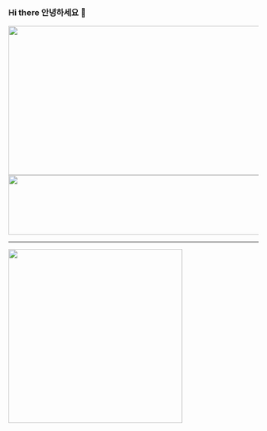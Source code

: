 <!-- introduce -->
### Hi there 안녕하세요 👋
<!-- <a href="https://github.com/jaeyumn"><img src="./static/giphy.gif" width="200"/></a> -->
<img
  src="https://render.gitanimals.org/farms/jaeyumn"
  width="600"
  height="300"
/>
<img
  src="https://render.gitanimals.org/lines/jaeyumn"
  width="600"
  height="120"
/>
  
<!-- Skill Stack -->
<!-- ## ⚙️ Skill
<div align="">
  <img src="https://img.shields.io/badge/Java-437291?style=flat-square&logo=OpenJDK&logoColor=white"/>
  <img src="https://img.shields.io/badge/Spring Boot-6DB33F?style=flat-square&logo=springboot&logoColor=white"/>
  <img src="https://img.shields.io/badge/MySQL-4479A1?style=flat-square&logo=mysql&logoColor=white"/>
  <img src="https://img.shields.io/badge/AWS-232F3E?style=flat-square&logo=amazonaws&logoColor=white"/>
</div>

<br/>

<div align="">
  studying these days.. 
  <br/>
  <img src="https://img.shields.io/badge/React-61DAFB?style=flat-square&logo=react&logoColor=white"/>
</div>

<br/>
-->
<hr>

<!-- <img align="center" src="http://mazassumnida.wtf/api/v2/generate_badge?boj=wkdrngodsla" width="350" height="auto" /> -->
<img align="center" src="https://github-readme-stats.vercel.app/api/top-langs/?username=jaeyumn&layout=compact" width="350" height="auto" />

